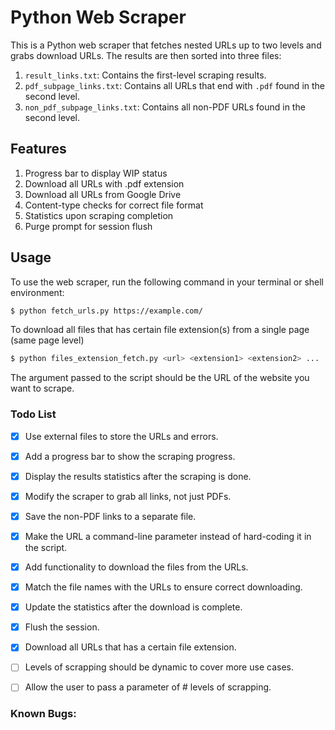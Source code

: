 # Python Web Scraper

This is a Python web scraper that fetches nested URLs up to two levels and grabs download URLs. The results are then sorted into three files:

1. `result_links.txt`: Contains the first-level scraping results.
2. `pdf_subpage_links.txt`: Contains all URLs that end with `.pdf` found in the second level.
3. `non_pdf_subpage_links.txt`: Contains all non-PDF URLs found in the second level.

## Features
1. Progress bar to display WIP status
2. Download all URLs with .pdf extension
3. Download all URLs from Google Drive
4. Content-type checks for correct file format
4. Statistics upon scraping completion
5. Purge prompt for session flush

## Usage
To use the web scraper, run the following command in your terminal or shell environment:

```bash
$ python fetch_urls.py https://example.com/
```

To download all files that has certain file extension(s) from a single page (same page level)
```bash
$ python files_extension_fetch.py <url> <extension1> <extension2> ...
```

The argument passed to the script should be the URL of the website you want to scrape.

### Todo List
- [x] Use external files to store the URLs and errors.
- [x] Add a progress bar to show the scraping progress.
- [x] Display the results statistics after the scraping is done.
- [x] Modify the scraper to grab all links, not just PDFs.
- [x] Save the non-PDF links to a separate file.
- [x] Make the URL a command-line parameter instead of hard-coding it in the script.
- [x] Add functionality to download the files from the URLs.
- [x] Match the file names with the URLs to ensure correct downloading.
- [x] Update the statistics after the download is complete.
- [x] Flush the session.
- [x] Download all URLs that has a certain file extension.
- [ ] Levels of scrapping should be dynamic to cover more use cases.
- [ ] Allow the user to pass a parameter of # levels of scrapping.


### Known Bugs:

